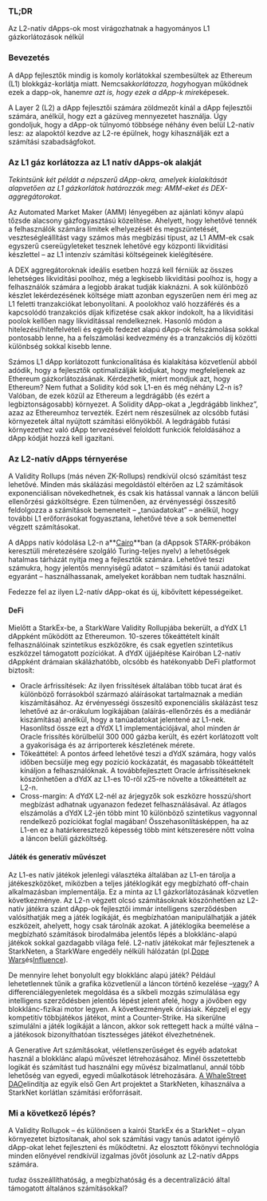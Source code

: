 ### TL;DR

Az L2-natív dApps-ok most virágozhatnak a hagyományos L1 gázkorlátozások nélkül

### Bevezetés

A dApp fejlesztők mindig is komoly korlátokkal szembesültek az Ethereum (L1) blokkgáz-korlátja miatt. Nemcsak*korlátozza, hogy*hogyan működnek ezek a dapp-ok, hanem*re azt is, hogy ezek a dApp-k mire*képesek.

A Layer 2 (L2) a dApp fejlesztői számára zöldmezőt kínál a dApp fejlesztői számára, anélkül, hogy ezt a gázüveg mennyezetet használja. Úgy gondoljuk, hogy a dApp-ok túlnyomó többsége néhány éven belül L2-natív lesz: az alapoktól kezdve az L2-re épülnek, hogy kihasználják ezt a számítási szabadságfokot.

### Az L1 gáz korlátozza az L1 natív dApps-ok alakját

*Tekintsünk két példát a népszerű dApp-okra, amelyek kialakítását alapvetően az L1 gázkorlátok határozzák meg: AMM-eket és DEX-aggregátorokat.*

Az Automated Market Maker (AMM) lényegében az ajánlati könyv alapú tőzsde alacsony gázfogyasztású közelítése. Ahelyett, hogy lehetővé tennék a felhasználók számára limitek elhelyezését és megszüntetését, veszteségleállítást vagy számos más megbízási típust, az L1 AMM-ek csak egyszerű csereügyleteket tesznek lehetővé egy központi likviditási készlettel – az L1 intenzív számítási költségeinek kielégítésére.

A DEX aggregátoroknak ideális esetben hozzá kell férniük az összes lehetséges likviditási poolhoz, még a legkisebb likviditási poolhoz is, hogy a felhasználók számára a legjobb árakat tudják kiaknázni. A sok különböző készlet lekérdezésének költsége miatt azonban egyszerűen nem éri meg az L1 feletti tranzakciókat lebonyolítani. A poolokhoz való hozzáférés és a kapcsolódó tranzakciós díjak kifizetése csak akkor indokolt, ha a likviditási poolok kellően nagy likviditással rendelkeznek. Hasonló módon a hitelezési/hitelfelvételi és egyéb fedezet alapú dApp-ok felszámolása sokkal pontosabb lenne, ha a felszámolási kedvezmény és a tranzakciós díj közötti különbség sokkal kisebb lenne.

Számos L1 dApp korlátozott funkcionalitása és kialakítása közvetlenül abból adódik, hogy a fejlesztők optimalizálják kódjukat, hogy megfeleljenek az Ethereum gázkorlátozásának. Kérdezhetik, miért mondjuk azt, hogy Ethereum? Nem futhat a Solidity kód sok L1-en és még néhány L2-n is? Valóban, de ezek közül az Ethereum a legdrágább (és ezért a legbiztonságosabb) környezet. A Solidity dApp-okat a „legdrágább linkhez”, azaz az Ethereumhoz tervezték. Ezért nem részesülnek az olcsóbb futási környezetek által nyújtott számítási előnyökből. A legdrágább futási környezethez való dApp tervezésével feloldott funkciók feloldásához a dApp kódját hozzá kell igazítani.

### Az L2-natív dApps térnyerése

A Validity Rollups (más néven ZK-Rollups) rendkívül olcsó számítást tesz lehetővé. Minden más skálázási megoldástól eltérően az L2 számítások exponenciálisan növekedhetnek, és csak kis hatással vannak a láncon belüli ellenőrzési gázköltségre. Ezen túlmenően, az érvényességi összesítő feldolgozza a számítások bemeneteit – „tanúadatokat” – anélkül, hogy további L1 erőforrásokat fogyasztana, lehetővé téve a sok bemenettel végzett számításokat.

A dApps natív kódolása L2-n a**[Cairo](https://www.cairo-lang.org/)**ban (a dAppsok STARK-próbákon keresztüli méretezésére szolgáló Turing-teljes nyelv) a lehetőségek hatalmas tárházát nyitja meg a fejlesztők számára. Lehetővé teszi számukra, hogy jelentős mennyiségű adatot – számítási és tanúi adatokat egyaránt – használhassanak, amelyeket korábban nem tudtak használni.

Fedezze fel az ilyen L2-natív dApp-okat és új, kibővített képességeiket.

#### DeFi

Mielőtt a StarkEx-be, a StarkWare Validity Rollupjába bekerült, a dYdX L1 dAppként működött az Ethereumon. 10-szeres tőkeáttételt kínált felhasználóinak szintetikus eszközökre, és csak egyetlen szintetikus eszközzel támogatott pozíciókat. A dYdX újjáépítése Kairóban L2-natív dAppként drámaian skálázhatóbb, olcsóbb és hatékonyabb DeFi platformot biztosít:

* Oracle árfrissítések: Az ilyen frissítések általában több tucat árat és különböző forrásokból származó aláírásokat tartalmaznak a medián kiszámításához. Az érvényességi összesítő exponenciális skálázást tesz lehetővé az ár-orákulum logikájában (aláírás-ellenőrzés és a mediánár kiszámítása) anélkül, hogy a tanúadatokat jelentené az L1-nek. Hasonlítsd össze ezt a dYdX L1 implementációjával, ahol minden ár Oracle frissítés körülbelül 300 000 gázba került, és ezért korlátozott volt a gyakorisága és az árriporterek készletének mérete.
* Tőkeáttétel: A pontos árfeed lehetővé teszi a dYdX számára, hogy valós időben becsülje meg egy pozíció kockázatát, és magasabb tőkeáttételt kínáljon a felhasználóknak. A továbbfejlesztett Oracle árfrissítéseknek köszönhetően a dYdX az L1-es 10-ről x25-re növelte a tőkeáttételt az L2-n.
* Cross-margin: A dYdX L2-nél az árjegyzők sok eszközre hosszú/short megbízást adhatnak ugyanazon fedezet felhasználásával. Az átlagos elszámolás a dYdX L2-jén több mint 10 különböző szintetikus vagyonnal rendelkező pozíciókat foglal magában! Összehasonlításképpen, ha az L1-en ez a határkeresztező képesség több mint kétszeresére nőtt volna a láncon belüli gázköltség.

#### Játék és generatív művészet

Az L1-es natív játékok jelenlegi választéka általában az L1-en tárolja a játékeszközöket, miközben a teljes játéklogikát egy megbízható off-chain alkalmazásban implementálja. Ez a minta az L1 gázkorlátozásának közvetlen következménye. Az L2-n végzett olcsó számításoknak köszönhetően az L2-natív játékra szánt dApp-ok fejlesztői immár intelligens szerződésben valósíthatják meg a játék logikáját, és megbízhatóan manipulálhatják a játék eszközeit, ahelyett, hogy csak tárolnák azokat. A játéklogika beemelése a megbízható számítások birodalmába jelentős lépés a blokklánc-alapú játékok sokkal gazdagabb világa felé. L2-natív játékokat már fejlesztenek a StarkNeten, a StarkWare engedély nélküli hálózatán (pl.[Dope Wars](https://github.com/dopedao/RYO)és[Influence](https://medium.com/influenceth/influence-to-launch-on-starknet-afd3c26ea25a)).

De mennyire lehet bonyolult egy blokklánc alapú játék? Például lehetetlennek tűnik a grafika közvetlenül a láncon történő kezelése –[vagy](https://twitter.com/guiltygyoza/status/1449637155001798657)? A differenciálegyenletek megoldása és a síkbeli mozgás szimulálása egy intelligens szerződésben jelentős lépést jelent afelé, hogy a jövőben egy blokklánc-fizikai motor legyen. A következmények óriásiak. Képzelj el egy kompetitív többjátékos játékot, mint a Counter-Strike. Ha sikerülne szimulálni a játék logikáját a láncon, akkor sok rettegett hack a múlté válna – a játékosok bizonyíthatóan tisztességes játékot élvezhetnének.

A Generative Art számításokat, véletlenszerűséget és egyéb adatokat használ a blokklánc alapú művészet létrehozásához. Minél összetettebb logikát és számítást tud használni egy művész bizalmatlanul, annál több lehetőség van egyedi, egyedi műalkotások létrehozására. [A WhaleStreet DAO](https://blog.whalestreet.xyz/whalestreet-dao-to-launch-gen-art-ecosystem-on-ethereum-with-starknet/)elindítja az egyik első Gen Art projektet a StarkNeten, kihasználva a StarkNet korlátlan számítási erőforrásait.

### Mi a következő lépés?

A Validity Rollupok – és különösen a kairói StarkEx és a StarkNet – olyan környezetet biztosítanak, ahol sok számítási vagy tanús adatot igénylő dApp-okat lehet fejleszteni és működtetni. Az elosztott főkönyvi technológia minden előnyével rendkívül izgalmas jövőt jósolunk az L2-natív dApps számára.

*tud*az összeállíthatóság, a megbízhatóság és a decentralizáció által támogatott általános számításokkal?